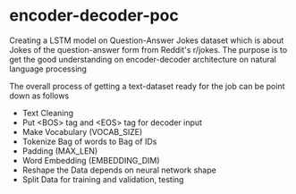 # encoder-decoder-poc
Creating a LSTM model on Question-Answer Jokes dataset which is about Jokes of the question-answer form from Reddit's r/jokes. The purpose is to get the good understanding on encoder-decoder architecture on natural language processing

The overall process of getting a text-dataset ready for the job can be point down as follows
 - Text Cleaning
 - Put \<BOS\> tag and \<EOS\> tag for decoder input
 - Make Vocabulary (VOCAB_SIZE)
 - Tokenize Bag of words to Bag of IDs
 - Padding (MAX_LEN)
 - Word Embedding (EMBEDDING_DIM)
 - Reshape the Data depends on neural network shape
 - Split Data for training and validation, testing
